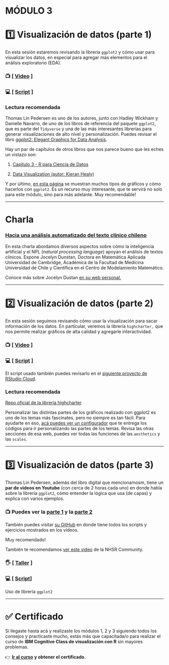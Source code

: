 # MÓDULO 3

# :one: **Visualización de datos (parte 1)**

En esta sesión estaremos revisando la librería `ggplot2` y cómo usar para visualizar los datos, en especial para agregar más elementos para el análisis exploratorio (EDA).

### :tv: [ [Video](https://youtu.be/RN2rqZLpca0) ]

### :computer: [ [Script](https://github.com/opensaludlab/ciencia_datos/blob/main/modulo3/Visualizacion.R) ]

### Lectura recomendada

Thomas Lin Pedersen es uno de los autores, junto con Hadley Wickham y Danielle Navarro, de uno de los libros de referencia del paquete `ggplot2`, que es parte del `Tidyverse` y una de las más interesantes librerías para generar visualizaciones de alto nivel y personalización. Puedes revisar el libro [ggplot2: Elegant Graphics for Data Analysis](https://ggplot2-book.org/).

Hay un par de capítulos de otros libros que nos parece bueno que les eches un vistazo son:

1.  [Capítulo 3 - R para Ciencia de Datos](https://r4ds-en-espaniol.netlify.app/visualizaci%C3%B3n-de-datos.html)

2.  [Data Visualization (autor: Kieran Healy)](https://socviz.co/lookatdata.html)

Y por último, [en esta página](https://www.r-graph-gallery.com/index.html) se muestran muchos tipos de gráficos y cómo hacerlos con `ggplot2`. Es un recurso muy interesante, que te servirá no solo para este módulo, sino para más adelante. Muy recomendable!

------------------------------------------------------------------------

# Charla 

### [Hacia una análisis automatizado del texto clínico chileno](https://youtu.be/3N9MuFry2qs)

En esta charla abordamos diversos aspectos sobre cómo la inteligencia artificial y el NPL (*natural processing language*) apoyan el análisis de textos clínicos.
Expone Jocelyn Dunstan, Doctora en Matemática Aplicada Universidad de Cambridge, Académica de la Facultad de Medicina Universidad de Chile y Científica en el Centro de Modelamiento Matemático.  

Conoce más sobre Jocelyn Dustan [en su web personal.](https://sites.google.com/view/jdunstan/home)

------------------------------------------------------------------------

# :two: **Visualización de datos (parte 2)**

En esta sesión seguimos revisando cómo usar la visualización para sacar información de los datos. En particular, veremos la librería `highcharter,` que nos permite realizar gráficos de alta calidad y agregarle interactividad.

### :tv: [ [Video](https://youtu.be/kYCp_piEnmU) ]

### :computer: [ [Script](https://github.com/opensaludlab/ciencia_datos/tree/main/modulo3/visualizacion_highcharter) ]

El script usado también puedes revisarlo en el [siguiente proyecto de RStudio Cloud](https://rstudio.cloud/project/2171495).

### Lectura recomendada

[Repo oficial de la librería highcharter](https://github.com/jbkunst/highcharter)

Personalizar las distintas partes de los gráficos realizado con ggplot2 es uno de los temas más fascinates, pero no siempre es tan fácil. Para ayudarte en eso, [acá puedes ver un configurador](https://ggplot2tor.com/theme/) que te entrega los códigos para ir personalizando las partes de los temas. Revisa las otras secciones de esa web, puedes ver todas las funciones de las `aesthetics` y las `scales`.

------------------------------------------------------------------------

# :three: Visualización de datos (parte 3)

Thomas Lin Pedersen, además del libro digital que mencionamosm, tiene un **par de videos en Youtube** (con cerca de 2 horas cada uno) en donde habla sobre la librería `ggplot2`, cómo entender la lógica que usa (de capas) y explica con varios ejemplos.

### :tv: Puedes ver la [parte 1](https://youtu.be/h29g21z0a68) y la [parte 2](https://youtu.be/0m4yywqNPVY)

También puedes visitar [su GitHub](https://github.com/thomasp85/ggplot2_workshop) en donde tiene todos los scripts y ejercicios mostrados en los videos.

Muy recomendado!

También te recomendamos [ver este video](https://youtu.be/jiuDr4aYgkY) de la NHSR Community.

### :raised_hand_with_fingers_splayed: [ [Taller](https://youtu.be/DTAO4LD-njM) ]

### :computer: [ [Script](https://github.com/opensaludlab/ciencia_datos/blob/main/modulo3/ggplot2_workshop.R)]

Uso de librería `ggplot2`

------------------------------------------------------------------------

# :white_check_mark: Certificado

Si llegaste hasta acá y realizaste los módulos 1, 2 y 3 siguiendo todos los consejos y practicaste mucho, estás más que capacitada/o para realizar el curso de **IBM Cognitive Class de visualización con R** sin mayores problemas.  

👉 [**Ir al curso**](https://cognitiveclass.ai/courses/data-visualization-with-r) **y obtener el certificado.**

### 
